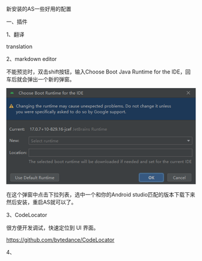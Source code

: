 新安装的AS一些好用的配置

一、插件

1、翻译

translation

2、markdown editor

不能预览时，双击shift按钮，输入Choose Boot Java Runtime for the IDE，回车后就会弹出一个新的弹窗。

![img.png](img.png)

在这个弹窗中点击下拉列表，选中一个和你的Android studio匹配的版本下载下来然后安装，重启AS就可以了。

3、CodeLocator

很方便开发调试，快速定位到 UI 界面。

https://github.com/bytedance/CodeLocator

4、

